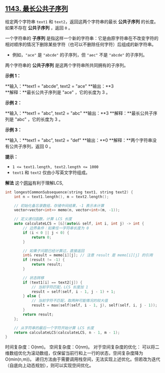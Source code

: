 ## [1143\. 最长公共子序列](https://leetcode.cn/problems/longest-common-subsequence/)

给定两个字符串 `text1` 和 `text2`，返回这两个字符串的最长 **公共子序列** 的长度。如果不存在 **公共子序列** ，返回 `0` 。

一个字符串的 **子序列** 是指这样一个新的字符串：它是由原字符串在不改变字符的相对顺序的情况下删除某些字符（也可以不删除任何字符）后组成的新字符串。

*   例如，`"ace"` 是 `"abcde"` 的子序列，但 `"aec"` 不是 `"abcde"` 的子序列。

两个字符串的 **公共子序列** 是这两个字符串所共同拥有的子序列。

**示例 1：**

**输入：**text1 = "abcde", text2 = "ace" 
**输出：**3  
**解释：**最长公共子序列是 "ace" ，它的长度为 3 。

**示例 2：**

**输入：**text1 = "abc", text2 = "abc"
**输出：**3
**解释：**最长公共子序列是 "abc" ，它的长度为 3 。

**示例 3：**

**输入：**text1 = "abc", text2 = "def"
**输出：**0
**解释：**两个字符串没有公共子序列，返回 0 。

**提示：**

*   `1 <= text1.length, text2.length <= 1000`
*   `text1` 和 `text2` 仅由小写英文字符组成。

**解法**
这个[网站](https://lcs-demo.sourceforge.net/)有利于理解LCS,
```cpp
int longestCommonSubsequence(string text1, string text2) {
    int n = text1.length(), m = text2.length();

    // 初始化备忘录数组，存储中间结果，-1 表示未计算
    vector<vector<int>> memo(n, vector<int>(m, -1));

    // 定义递归函数，计算 LCS 长度
    auto calculateLCS = [&](auto&& self, int i, int j) -> int {
        // 边界条件：如果任一字符串长度为 0
        if (i < 0 || j < 0) {
            return 0;
        }

        // 如果子问题已经计算过，直接返回
        int& result = memo[i][j]; // 注意 result 是 memo[i][j] 的引用
        if (result != -1) {
            return result;
        }

        // 状态转移
        if (text1[i] == text2[j]) {
            // 当前字符匹配，LCS 长度加 1
            result = self(self, i - 1, j - 1) + 1;
        } else {
            // 当前字符不匹配，取两种可能情况的较大值
            result = max(self(self, i - 1, j), self(self, i, j - 1));
        }
        return result;
    };

    // 从字符串的最后一个字符开始计算 LCS 长度
    return calculateLCS(calculateLCS, n - 1, m - 1);
}
```
时间复杂度：O(nm)。
空间复杂度：O(nm)。
对于空间复杂度的优化：
可以将二维数组优化为滚动数组，仅保留当前行和上一行的状态，空间复杂度降为 O(min(n,m))。
递归方法由于需要调用栈空间，无法实现上述优化。但若改为迭代（自底向上动态规划），则可以实现空间优化。